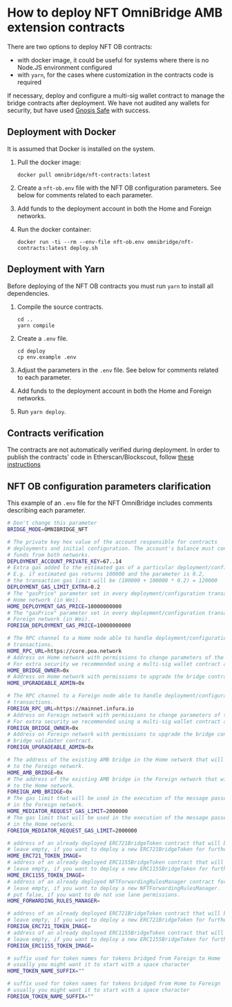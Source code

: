 How to deploy NFT OmniBridge AMB extension contracts
====

There are two options to deploy NFT OB contracts: 
  * with docker image, it could be useful for systems where there is no Node.JS environment configured
  * with `yarn`, for the cases where customization in the contracts code is required

If necessary, deploy and configure a multi-sig wallet contract to manage the bridge contracts after deployment. We have not audited any wallets for security, but have used [Gnosis Safe](https://gnosis-safe.io/) with success.

## Deployment with Docker

It is assumed that Docker is installed on the system.

1. Pull the docker image:

   ```
   docker pull omnibridge/nft-contracts:latest
   ```

2. Create a `nft-ob.env` file with the NFT OB configuration parameters. See below for comments related to each parameter.

3. Add funds to the deployment account in both the Home and Foreign networks.

4. Run the docker container:
   ```
   docker run -ti --rm --env-file nft-ob.env omnibridge/nft-contracts:latest deploy.sh
   ```

## Deployment with Yarn

Before deploying of the NFT OB contracts you must run `yarn` to install all dependencies.

1. Compile the source contracts.
   ```
   cd ..
   yarn compile
   ```

2. Create a `.env` file.
   ```
   cd deploy
   cp env.example .env
   ```

3. Adjust the parameters in the `.env` file. See below for comments related to each parameter.

4. Add funds to the deployment account in both the Home and Foreign networks.

5. Run `yarn deploy`.

## Contracts verification

The contracts are not automatically verified during deployment. In order to publish the contracts' code in Etherscan/Blockscout, follow [these instructions](VERIFICATION.md)

## NFT OB configuration parameters clarification

This example of an `.env` file for the NFT OmniBridge includes comments describing each parameter.

```bash
# Don't change this parameter
BRIDGE_MODE=OMNIBRIDGE_NFT

# The private key hex value of the account responsible for contracts
# deployments and initial configuration. The account's balance must contain
# funds from both networks.
DEPLOYMENT_ACCOUNT_PRIVATE_KEY=67..14
# Extra gas added to the estimated gas of a particular deployment/configuration transaction
# E.g. if estimated gas returns 100000 and the parameter is 0.2,
# the transaction gas limit will be (100000 + 100000 * 0.2) = 120000
DEPLOYMENT_GAS_LIMIT_EXTRA=0.2
# The "gasPrice" parameter set in every deployment/configuration transaction on
# Home network (in Wei).
HOME_DEPLOYMENT_GAS_PRICE=10000000000
# The "gasPrice" parameter set in every deployment/configuration transaction on
# Foreign network (in Wei).
FOREIGN_DEPLOYMENT_GAS_PRICE=10000000000

# The RPC channel to a Home node able to handle deployment/configuration
# transactions.
HOME_RPC_URL=https://core.poa.network
# Address on Home network with permissions to change parameters of the bridge contract.
# For extra security we recommended using a multi-sig wallet contract address here.
HOME_BRIDGE_OWNER=0x
# Address on Home network with permissions to upgrade the bridge contract
HOME_UPGRADEABLE_ADMIN=0x

# The RPC channel to a Foreign node able to handle deployment/configuration
# transactions.
FOREIGN_RPC_URL=https://mainnet.infura.io
# Address on Foreign network with permissions to change parameters of the bridge contract.
# For extra security we recommended using a multi-sig wallet contract address here.
FOREIGN_BRIDGE_OWNER=0x
# Address on Foreign network with permissions to upgrade the bridge contract and the
# bridge validator contract.
FOREIGN_UPGRADEABLE_ADMIN=0x

# The address of the existing AMB bridge in the Home network that will be used to pass messages
# to the Foreign network.
HOME_AMB_BRIDGE=0x
# The address of the existing AMB bridge in the Foreign network that will be used to pass messages
# to the Home network.
FOREIGN_AMB_BRIDGE=0x
# The gas limit that will be used in the execution of the message passed to the mediator contract
# in the Foreign network.
HOME_MEDIATOR_REQUEST_GAS_LIMIT=2000000
# The gas limit that will be used in the execution of the message passed to the mediator contract
# in the Home network.
FOREIGN_MEDIATOR_REQUEST_GAS_LIMIT=2000000

# address of an already deployed ERC721BridgeToken contract that will be used as an implementation for all bridged tokens on the Home side
# leave empty, if you want to deploy a new ERC721BridgeToken for further usage
HOME_ERC721_TOKEN_IMAGE=
# address of an already deployed ERC1155BridgeToken contract that will be used as an implementation for all bridged tokens on the Home side
# leave empty, if you want to deploy a new ERC1155BridgeToken for further usage
HOME_ERC1155_TOKEN_IMAGE=
# address of an already deployed NFTForwardingRulesManager contract for managing AMB lane permissions.
# leave empty, if you want to deploy a new NFTForwardingRulesManager.
# put false, if you want to do not use lane permissions.
HOME_FORWARDING_RULES_MANAGER=

# address of an already deployed ERC721BridgeToken contract that will be used as an implementation for all bridged tokens on the Foreign side
# leave empty, if you want to deploy a new ERC721BridgeToken for further usage
FOREIGN_ERC721_TOKEN_IMAGE=
# address of an already deployed ERC1155BridgeToken contract that will be used as an implementation for all bridged tokens on the Foreign side
# leave empty, if you want to deploy a new ERC1155BridgeToken for further usage
FOREIGN_ERC1155_TOKEN_IMAGE=

# suffix used for token names for tokens bridged from Foreign to Home
# usually you might want it to start with a space character
HOME_TOKEN_NAME_SUFFIX=""

# suffix used for token names for tokens bridged from Home to Foreign
# usually you might want it to start with a space character
FOREIGN_TOKEN_NAME_SUFFIX=""
```
